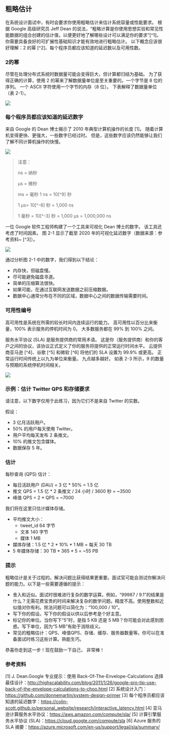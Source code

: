 ## 粗略估计
在系统设计面试中，有时会要求你使用粗略估计来估计系统容量或性能要求。 根据 Google 高级研究员 Jeff Dean 的说法，“粗略计算是你使用思想实验和常见性能数据的组合创建的估计值，以便更好地了解哪些设计可以满足你的要求”[^1]。
你需要具备良好的可扩展性基础知识才能有效地进行粗略估计。 以下概念应该很好理解：2 的幂 [^2]、每个程序员都应该知道的延迟数以及可用性数。

### 2的幂
尽管在处理分布式系统时数据量可能会变得巨大，但计算都归结为基础。 为了获得正确的计算，使用 2 的幂来了解数据量单位是至关重要的。一个字节是 8 位的序列。 一个 ASCII 字符使用一个字节的内存（8 位）。 下表解释了数据量单位（表 2-1）。

![](./images/Chapter-2/02-t1.png)

### 每个程序员都应该知道的延迟数字
来自 Google 的 Dean 博士揭示了 2010 年典型计算机操作的长度 [1]。 随着计算机变得更快、更强大，一些数字已经过时。 但是，这些数字应该仍然能够让我们了解不同计算机操作的快慢。

![](./images/Chapter-2/02-t2.png)

> 注意：
>
> ns = 纳秒
>
> µs = 微秒
>
> ms = 毫秒
> 1 ns = 10[^9] 秒
>
> 1 µs= 10[^-6] 秒 = 1,000 ns
>
> 1 毫秒 = 10[^-3] 秒 = 1,000 µs = 1,000,000 ns

一位 Google 软件工程师构建了一个工具来可视化 Dean 博士的数字。 该工具还考虑了时间因素。 图 2-1 显示了截至 2020 年的可视化延迟数字（数据来源：参考资料~ [^3]）。

![](./images/Chapter-2/02-01.png)

通过分析图 2-1 中的数字，我们得到以下结论：

- 内存快，但磁盘慢。
- 尽可能避免磁盘寻道。
- 简单的压缩算法很快。
- 如果可能，在通过互联网发送数据之前压缩数据。
- 数据中心通常分布在不同的区域，数据中心之间的数据传输需要时间。

### 可用性编号
高可用性是系统在所需的较长时间内连续运行的能力。 高可用性以百分比来衡量，100% 表示服务的停机时间为 0。 大多数服务都在 99% 到 100% 之间。

服务水平协议 (SLA) 是服务提供商的常用术语。 这是你（服务提供商）和你的客户之间的协议，该协议正式定义了你的服务将提供的正常运行时间水平。 云提供商亚马逊 [^4]、谷歌 [^5] 和微软 [^6] 将他们的 SLA 设置为 99.9% 或更高。 正常运行时间传统上以九为单位来衡量。 九点越多越好。 如表 2-3 所示，9 的数量与预期的系统停机时间相关。

![](./images/Chapter-2/02-t3.png)

### 示例：估计 Twitter QPS 和存储要求
请注意，以下数字仅用于此练习，因为它们不是来自 Twitter 的实数。

假设：

- 3 亿月活跃用户。
- 50% 的用户每天使用 Twitter。
- 用户平均每天发布 2 条推文。
- 10% 的推文包含媒体。
- 数据保存 5 年。

### 估计

每秒查询 (QPS) 估计：
- 每日活跃用户 (DAU) = 3 亿 * 50% = 1.5 亿
- 推文 QPS = 1.5 亿 * 2 条推文 / 24 小时 / 3600 秒 = ~3500
- 峰值 QPS = 2 * QPS = ~7000

我们将在这里只估计媒体存储。
- 平均推文大小：
  - tweet_id 64 字节
  - 文本           140 字节
  - 媒体       1 MB
- 媒体存储：1.5 亿 * 2 * 10% * 1 MB = 每天 30 TB
- 5 年媒体存储：30 TB * 365 * 5 = ~55 PB

### 提示
粗略估计是关于过程的。解决问题比获得结果更重要。面试官可能会测试你解决问题的能力。以下是一些需要遵循的提示：

- 舍入和近似。面试时很难进行复杂的数学运算。例如，“99987 / 9.1”的结果是什么？无需花费宝贵的时间来解决复杂的数学问题。精度不高。使用整数和近似值对你有利。除法问题可以简化为：“100,000 / 10”。
- 写下你的假设。写下你的假设以供以后参考是个好主意。
- 标记你的单位。当你写下“5”时，是指 5 KB 还是 5 MB？你可能会对此感到困惑。写下单位，因为“5 MB”有助于消除歧义。
- 常见的粗略估计：QPS、峰值QPS、存储、缓存、服务器数量等。你可以在准备面试时练习这些计算。熟能生巧。

恭喜你走到这一步！现在鼓励一下自己， 非常棒！

### 参考资料
[1] J. Dean.Google 专业提示：使用 Back-Of-The-Envelope-Calculations 选择最佳设计：http://highscalability.com/blog/2011/1/26/google-pro-tip-use-back-of-the-envelope-calculations-to-choo.html
[2] 系统设计入门：https://github.com/donnemartin/system-design-primer
[3] 每个程序员都应该知道的延迟数字：https://colin-scott.github.io/personal_website/research/interactive_latency.html
[4] 亚马逊计算服务水平协议：https://aws.amazon.com/compute/sla/
[5] 计算引擎服务水平协议 (SLA)：https://cloud.google.com/compute/sla
[6] Azure 服务的 SLA 摘要：https://azure.microsoft.com/en-us/support/legal/sla/summary/
